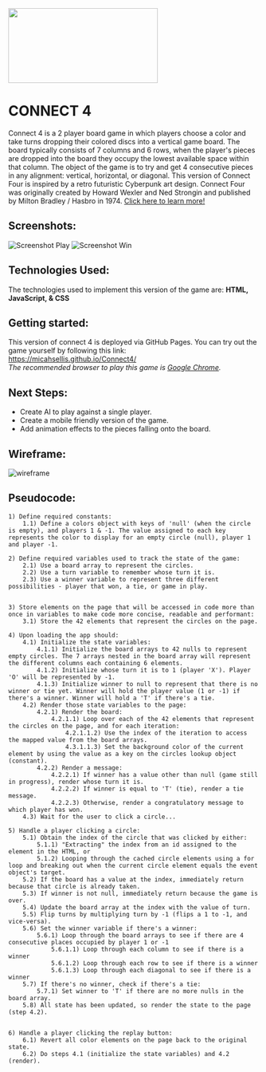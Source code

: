 <img src=https://i.imgur.com/IIlbpnq.gif width="300px" height="150px">

# CONNECT 4

Connect 4 is a 2 player board game in which players choose a color and take turns dropping their colored discs into a vertical game board. The board typically consists of 7 columns and 6 rows, when the player's pieces are dropped into the board they occupy the lowest available space within that column. The object of the game is to try and get 4 consecutive pieces in any alignment: vertical, horizontal, or diagonal. This version of Connect Four is inspired by a retro futuristic Cyberpunk art design. Connect Four was originally created by Howard Wexler and Ned Strongin and published by Milton Bradley / Hasbro in 1974. [Click here to learn more!](https://en.wikipedia.org/wiki/Connect_Four)

## Screenshots:

![Screenshot Play](https://i.imgur.com/NVdpraT.png)
![Screenshot Win](https://i.imgur.com/0DEfpre.png)

## Technologies Used:

The technologies used to implement this version of the game are: **HTML, JavaScript, & CSS**

## Getting started:

This version of connect 4 is deployed via GitHub Pages. You can try out the game yourself by following this link:<br>
https://micahsellis.github.io/Connect4/<br>
_The recommended browser to play this game is [Google Chrome](https://google.com/chrome/)._

## Next Steps:

- Create AI to play against a single player.
- Create a mobile friendly version of the game.
- Add animation effects to the pieces falling onto the board.

## Wireframe:

![wireframe](https://i.imgur.com/9MbRlZb.jpg?1)

## Pseudocode:

```
1) Define required constants:
    1.1) Define a colors object with keys of 'null' (when the circle is empty), and players 1 & -1. The value assigned to each key represents the color to display for an empty circle (null), player 1 and player -1.

2) Define required variables used to track the state of the game:
    2.1) Use a board array to represent the circles.
    2.2) Use a turn variable to remember whose turn it is.
    2.3) Use a winner variable to represent three different possibilities - player that won, a tie, or game in play.


3) Store elements on the page that will be accessed in code more than once in variables to make code more concise, readable and performant:
    3.1) Store the 42 elements that represent the circles on the page.

4) Upon loading the app should:
    4.1) Initialize the state variables:
        4.1.1) Initialize the board arrays to 42 nulls to represent empty circles. The 7 arrays nested in the board array will represent the different columns each containing 6 elements.
        4.1.2) Initialize whose turn it is to 1 (player 'X'). Player 'O' will be represented by -1.
        4.1.3) Initialize winner to null to represent that there is no winner or tie yet. Winner will hold the player value (1 or -1) if there's a winner. Winner will hold a 'T' if there's a tie.
    4.2) Render those state variables to the page:
        4.2.1) Render the board:
            4.2.1.1) Loop over each of the 42 elements that represent the circles on the page, and for each iteration:
                4.2.1.1.2) Use the index of the iteration to access the mapped value from the board arrays.
                4.3.1.1.3) Set the background color of the current element by using the value as a key on the circles lookup object (constant).
        4.2.2) Render a message:
            4.2.2.1) If winner has a value other than null (game still in progress), render whose turn it is.
            4.2.2.2) If winner is equal to 'T' (tie), render a tie message.
            4.2.2.3) Otherwise, render a congratulatory message to which player has won.
    4.3) Wait for the user to click a circle...

5) Handle a player clicking a circle:
    5.1) Obtain the index of the circle that was clicked by either:
        5.1.1) "Extracting" the index from an id assigned to the element in the HTML, or
        5.1.2) Looping through the cached circle elements using a for loop and breaking out when the current circle element equals the event object's target.
    5.2) If the board has a value at the index, immediately return because that circle is already taken.
    5.3) If winner is not null, immediately return because the game is over.
    5.4) Update the board array at the index with the value of turn.
    5.5) Flip turns by multiplying turn by -1 (flips a 1 to -1, and vice-versa).
    5.6) Set the winner variable if there's a winner:
        5.6.1) Loop through the board arrays to see if there are 4 consecutive places occupied by player 1 or -1
            5.6.1.1) Loop through each column to see if there is a winner
            5.6.1.2) Loop through each row to see if there is a winner
            5.6.1.3) Loop through each diagonal to see if there is a winner
    5.7) If there's no winner, check if there's a tie:
        5.7.1) Set winner to 'T' if there are no more nulls in the board array.
    5.8) All state has been updated, so render the state to the page (step 4.2).


6) Handle a player clicking the replay button:
    6.1) Revert all color elements on the page back to the original state.
    6.2) Do steps 4.1 (initialize the state variables) and 4.2 (render).
```

